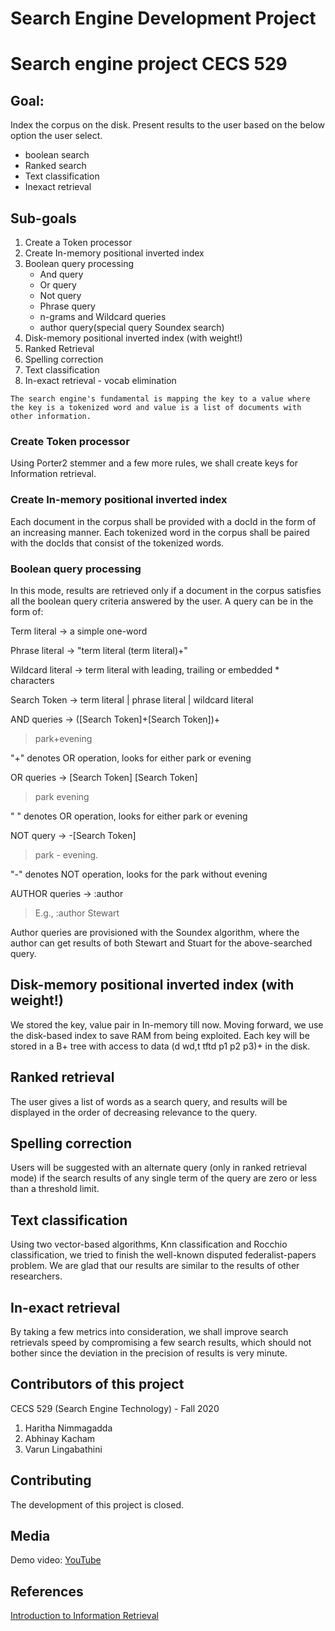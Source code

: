 # Search Engine Development Project
# Search engine project CECS 529

## Goal: 
Index the corpus on the disk. Present results to the user based on the below option the user select.

* boolean search
* Ranked search
* Text classification
* Inexact retrieval



## Sub-goals

1. Create a Token processor
2. Create In-memory positional inverted index
3. Boolean query processing
   * And query
   * Or query
   * Not query
   * Phrase query
   * n-grams and Wildcard queries
   * author query(special query Soundex search)
4. Disk-memory positional inverted index (with weight!)
5. Ranked Retrieval
6. Spelling correction
7. Text classification
8. In-exact retrieval - vocab elimination

```
The search engine's fundamental is mapping the key to a value where the key is a tokenized word and value is a list of documents with other information.
```

### Create Token processor
Using Porter2 stemmer and a few more rules, we shall create keys for Information retrieval.
### Create In-memory positional inverted index
Each document in the corpus shall be provided with a docId in the form of an increasing manner.
Each tokenized word in the corpus shall be paired with the docIds that consist of the tokenized words.
### Boolean query processing
In this mode, results are retrieved only if a document in the corpus satisfies all the boolean query criteria answered by the user.
A query can be in the form of:


Term literal -> a simple one-word

Phrase literal -> "term literal (term literal)+"

Wildcard literal -> term literal with leading, trailing or embedded * characters

Search Token -> term literal | phrase literal | wildcard literal

AND queries -> ([Search Token]+[Search Token])+

>park+evening
 
"+" denotes OR operation, looks for either park or evening

OR queries -> [Search Token] <space character> [Search Token]
>park evening
 
" " denotes OR operation, looks for either park or evening

NOT query -> -[Search Token]
>park - evening.  
 
"-" denotes NOT operation, looks for the park without evening

AUTHOR queries -> :author <name of author without angular brackets>
> E.g., :author Stewart
 
Author queries are provisioned with the Soundex algorithm, where the author can get results of both Stewart and Stuart for the above-searched query.

## Disk-memory positional inverted index (with weight!)
We stored the key, value pair in In-memory till now. Moving forward, we use the disk-based index to save RAM from being exploited.
Each key will be stored in a B+ tree with access to data (d wd,t tftd p1 p2 p3)+ in the disk.

## Ranked retrieval
The user gives a list of words as a search query, and results will be displayed in the order of decreasing relevance to the query.

## Spelling correction
Users will be suggested with an alternate query (only in ranked retrieval mode) if the search results of any single term of the query are zero or less than a threshold limit.

## Text classification
Using two vector-based algorithms, Knn classification and Rocchio classification, we tried to finish the well-known disputed federalist-papers problem. We are glad that our results are similar to the results of other researchers.

## In-exact retrieval
By taking a few metrics into consideration, we shall improve search retrievals speed by compromising a few search results, which should not bother since the deviation in the precision of results is very minute.

## Contributors of this project
CECS 529 (Search Engine Technology) - Fall 2020
1. Haritha Nimmagadda
2. Abhinay Kacham
3. Varun Lingabathini

## Contributing
The development of this project is closed.

## Media
Demo video: [YouTube](https://youtu.be/mEtWmqUqf1w)

## References
[Introduction to Information Retrieval](https://nlp.stanford.edu/IR-book/information-retrieval-book.html)
